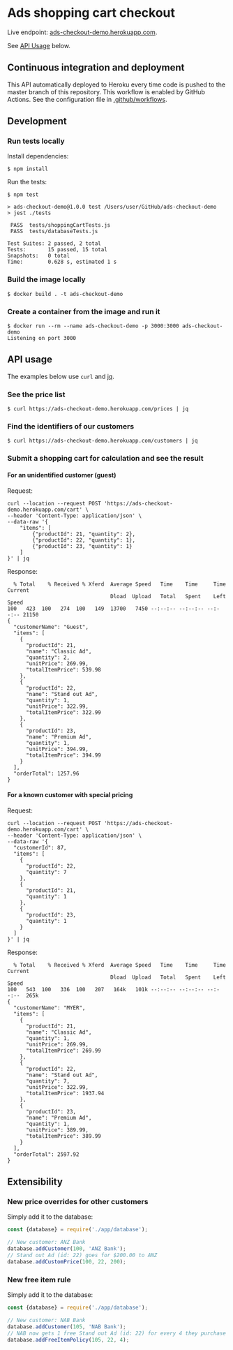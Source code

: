 # Ads shopping cart checkout

Live endpoint: [ads-checkout-demo.herokuapp.com](https://ads-checkout-demo.herokuapp.com/).

See [API Usage](#api-usage) below.

## Continuous integration and deployment

This API automatically deployed to Heroku every time code is pushed to the master branch of this repository. This workflow is enabled by GitHub Actions. See the configuration file in [.github/workflows](./.github/workflows).

## Development

### Run tests locally

Install dependencies:
~~~
$ npm install
~~~

Run the tests:
~~~
$ npm test

> ads-checkout-demo@1.0.0 test /Users/user/GitHub/ads-checkout-demo
> jest ./tests

 PASS  tests/shoppingCartTests.js
 PASS  tests/databaseTests.js

Test Suites: 2 passed, 2 total
Tests:       15 passed, 15 total
Snapshots:   0 total
Time:        0.628 s, estimated 1 s
~~~

### Build the image locally

~~~
$ docker build . -t ads-checkout-demo
~~~

### Create a container from the image and run it

~~~
$ docker run --rm --name ads-checkout-demo -p 3000:3000 ads-checkout-demo
Listening on port 3000
~~~

## API usage

The examples below use `curl` and [jq](https://stedolan.github.io/jq/).

### See the price list

~~~
$ curl https://ads-checkout-demo.herokuapp.com/prices | jq
~~~

### Find the identifiers of our customers
~~~
$ curl https://ads-checkout-demo.herokuapp.com/customers | jq
~~~

### Submit a shopping cart for calculation and see the result

#### For an unidentified customer (guest)

Request:
~~~
curl --location --request POST 'https://ads-checkout-demo.herokuapp.com/cart' \
--header 'Content-Type: application/json' \
--data-raw '{
    "items": [
        {"productId": 21, "quantity": 2},
        {"productId": 22, "quantity": 1},
        {"productId": 23, "quantity": 1}
    ]
}' | jq
~~~

Response:
~~~
  % Total    % Received % Xferd  Average Speed   Time    Time     Time  Current
                                 Dload  Upload   Total   Spent    Left  Speed
100   423  100   274  100   149  13700   7450 --:--:-- --:--:-- --:--:-- 21150
{
  "customerName": "Guest",
  "items": [
    {
      "productId": 21,
      "name": "Classic Ad",
      "quantity": 2,
      "unitPrice": 269.99,
      "totalItemPrice": 539.98
    },
    {
      "productId": 22,
      "name": "Stand out Ad",
      "quantity": 1,
      "unitPrice": 322.99,
      "totalItemPrice": 322.99
    },
    {
      "productId": 23,
      "name": "Premium Ad",
      "quantity": 1,
      "unitPrice": 394.99,
      "totalItemPrice": 394.99
    }
  ],
  "orderTotal": 1257.96
}
~~~

#### For a known customer with special pricing

Request:
~~~
curl --location --request POST 'https://ads-checkout-demo.herokuapp.com/cart' \
--header 'Content-Type: application/json' \
--data-raw '{
  "customerId": 87,
  "items": [
    {
      "productId": 22,
      "quantity": 7
    },
    {
      "productId": 21,
      "quantity": 1
    },
    {
      "productId": 23,
      "quantity": 1
    }
  ]
}' | jq
~~~

Response:
~~~
  % Total    % Received % Xferd  Average Speed   Time    Time     Time  Current
                                 Dload  Upload   Total   Spent    Left  Speed
100   543  100   336  100   207   164k   101k --:--:-- --:--:-- --:--:--  265k
{
  "customerName": "MYER",
  "items": [
    {
      "productId": 21,
      "name": "Classic Ad",
      "quantity": 1,
      "unitPrice": 269.99,
      "totalItemPrice": 269.99
    },
    {
      "productId": 22,
      "name": "Stand out Ad",
      "quantity": 7,
      "unitPrice": 322.99,
      "totalItemPrice": 1937.94
    },
    {
      "productId": 23,
      "name": "Premium Ad",
      "quantity": 1,
      "unitPrice": 389.99,
      "totalItemPrice": 389.99
    }
  ],
  "orderTotal": 2597.92
}
~~~

## Extensibility

### New price overrides for other customers

Simply add it to the database:

~~~javascript
const {database} = require('./app/database');

// New customer: ANZ Bank
database.addCustomer(100, 'ANZ Bank');
// Stand out Ad (id: 22) goes for $200.00 to ANZ
database.addCustomPrice(100, 22, 200);
~~~

### New free item rule

Simply add it to the database:

~~~javascript
const {database} = require('./app/database');

// New customer: NAB Bank
database.addCustomer(105, 'NAB Bank');
// NAB now gets 1 free Stand out Ad (id: 22) for every 4 they purchase
database.addFreeItemPolicy(105, 22, 4);
~~~

